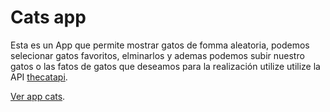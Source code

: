 # Cats app

Esta es un App que permite mostrar gatos de fomma aleatoria, podemos selecionar gatos favoritos, elminarlos y ademas podemos subir nuestro gatos o las fatos de gatos que deseamos para la realización utilize utilize la API [thecatapi](https://thecatapi.com/).

[Ver app cats](https://app-cats.netlify.app/).
